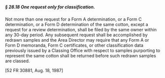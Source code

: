 ##### § 28.18 One request only for classification. #####

Not more than one request for a Form A determination, or a Form C determination, or a Form D determination of the same cotton, except a request for a review determination, shall be filed by the same owner within any 30-day period. Any subsequent request shall be accomplished by redrawn samples and the Area Director may require that any Form A or Form D memoranda, Form C certificates, or other classification data previously issued by a Classing Office with respect to samples purporting to represent the same cotton shall be returned before such redrawn samples are classed.

[52 FR 30881, Aug. 18, 1987]
